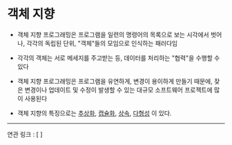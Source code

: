 # 객체 지향

- 객체 지향 프로그래밍은 프로그램을 일련의 명령어의 목록으로 보는 시각에서 벗어나, 각각의 독립된 단위, "객체"들의 모임으로 인식하는 패러다임
- 각각의 객체는 서로 메세지를 주고받는 등, 데이터를 처리하는 "협력"을 수행할 수 있다
- 객체 지향 프로그래밍은 프로그램을 유연하게, 변경이 용이하게 만들기 때문에, 잦은 변경이나 업데이트 및 수정이 발생할 수 있는 대규모 소프트웨어 프로젝트에 많이 사용된다

- 객체 지향의 특징으로는 [추상화](추상화.md), [캡슐화](캡슐화.md), [상속](상속.md), [다형성](다형성.md) 이 있다.











---
연관 링크 : [ ]
